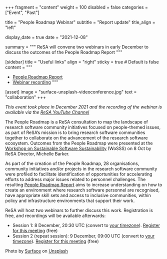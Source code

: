 +++
fragment = "content"
weight = 100
disabled = false
categories = ["Event", "Past"]

title = "People Roadmap Webinar"
subtitle = "Report update"
title_align = "left"

display_date = true
date = "2021-12-08"

summary = """
ReSA will convene two webinars in early December to discuss the outcomes of the People Roadmap Report
"""

[sidebar]
  title = "Useful links"
  align = "right"
  sticky = true # Default is false
  content = """
  * [People Roadmap Report](https://www.researchsoft.org/documents/people-roadmap.pdf)
  * [Webinar recording](https://youtu.be/XvvrOZgi5Ns)
  """

[asset]
  image = "surface-unsplash-videoconference.jpg"
  text = "collaboration"
+++

_This event took place in December 2021 and the recording of the webinar is available via the [ReSA YouTube Channel](https://youtu.be/XvvrOZgi5Ns)_

The People Roadmap is a ReSA consultation to map the landscape of research software community initiatives focused on people-themed issues, as part of ReSA’s mission is to bring research software communities together to collaborate on the advancement of the research software ecosystem. Outcomes from the People Roadmap were presented at the [Workshop on Sustainable Software Sustainability](https://www.researchsoft.org/documents/people-roadmap.pdf) (WoSSS) on 8 Oct by ReSA Director, Michelle Barker.

As part of the creation of the People Roadmap, 28 organisations, community initiatives and/or projects in the research software community were profiled to facilitate identification of opportunities for accelerating efforts to address major issues related to personnel challenges. The resulting [People Roadmap Report](https://www.researchsoft.org/documents/people-roadmap.pdf) aims to increase understanding on how to create an environment where research software personnel are recognised, have appropriate skill sets and access to inclusive communities, within policy and infrastructure environments that support their work.

ReSA will host two webinars to further discuss this work. Registration is free, and recordings will be available afterwards:

* Session 1: 8 December, 20:30 UTC (convert to [your timezone](https://www.timeanddate.com/worldclock/fixedtime.html?msg=ReSA+People+Roadmap&iso=20211208T2030&p1=%3A&ah=1)). [Register for this meeting](https://us02web.zoom.us/meeting/register/tZctcu6qqjIoHd0r709cKVt3s_4y_CRnzeQF) (free)
* Session 2 (repeat session): 9 December, 09:00 UTC (convert to [your timezone](https://www.timeanddate.com/worldclock/fixedtime.html?msg=ReSA+People+Roamap&iso=20211209T09&ah=1)). [Register for this meeting](https://us02web.zoom.us/meeting/register/tZMtdOGopz8uGNHcuFbjeHJsu1cIg8nK1_0Y) (free)

Photo by <a href="https://unsplash.com/@surface?utm_source=unsplash&utm_medium=referral&utm_content=creditCopyText">Surface</a> on <a href="https://unsplash.com/s/photos/presentation?utm_source=unsplash&utm_medium=referral&utm_content=creditCopyText">Unsplash</a>
